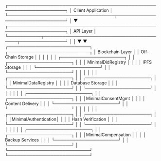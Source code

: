 ┌─────────────────────────────────────────────────────────────────────┐
│ Client Application │
└───────────────────────────────────┬─────────────────────────────────┘
│
▼
┌─────────────────────────────────────────────────────────────────────┐
│ API Layer │
└───────────┬─────────────────────────────────────────┬───────────────┘
│ │
▼ ▼
┌───────────────────────────┐ ┌───────────────────────────┐
│ Blockchain Layer │ │ Off-Chain Storage │
│ │ │ │
│ ┌─────────────────────┐ │ │ ┌─────────────────────┐ │
│ │ MinimalDidRegistry │ │ │ │ IPFS Storage │ │
│ └─────────────────────┘ │ │ └─────────────────────┘ │
│ │ │ │
│ ┌─────────────────────┐ │ │ ┌─────────────────────┐ │
│ │ MinimalDataRegistry │ │ │ │ Database Storage │ │
│ └─────────────────────┘ │ │ └─────────────────────┘ │
│ │ │ │
│ ┌─────────────────────┐ │ │ ┌─────────────────────┐ │
│ │MinimalConsentMgmt │ │ │ │ Content Delivery │ │
│ └─────────────────────┘ │ │ └─────────────────────┘ │
│ │ │ │
│ ┌─────────────────────┐ │ │ ┌─────────────────────┐ │
│ │MinimalAuthentication│ │ │ │ Hash Verification │ │
│ └─────────────────────┘ │ │ └─────────────────────┘ │
│ │ │ │
│ ┌─────────────────────┐ │ │ ┌─────────────────────┐ │
│ │MinimalCompensation │ │ │ │ Backup Services │ │
│ └─────────────────────┘ │ │ └─────────────────────┘ │
└───────────────────────────┘ └───────────────────────────┘
